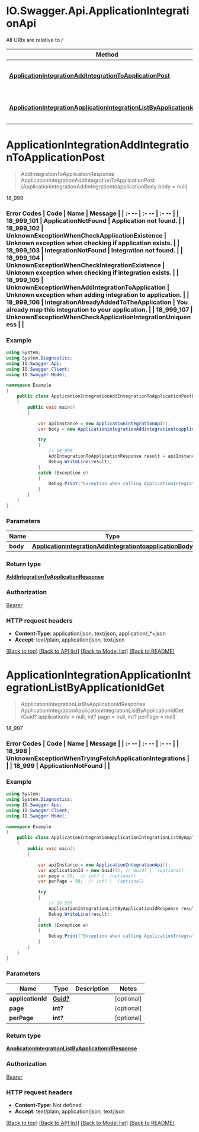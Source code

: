 # IO.Swagger.Api.ApplicationIntegrationApi

All URIs are relative to */*

Method | HTTP request | Description
------------- | ------------- | -------------
[**ApplicationIntegrationAddIntegrationToApplicationPost**](ApplicationIntegrationApi.md#applicationintegrationaddintegrationtoapplicationpost) | **POST** /application-integration/add-integration-to-application | 18_999
[**ApplicationIntegrationApplicationIntegrationListByApplicationIdGet**](ApplicationIntegrationApi.md#applicationintegrationapplicationintegrationlistbyapplicationidget) | **GET** /application-integration/application-integration-list-by-application-id | 18_997

<a name="applicationintegrationaddintegrationtoapplicationpost"></a>
# **ApplicationIntegrationAddIntegrationToApplicationPost**
> AddIntegrationToApplicationResponse ApplicationIntegrationAddIntegrationToApplicationPost (ApplicationintegrationAddintegrationtoapplicationBody body = null)

18_999

### Error Codes  | Code | Name | Message |  | :- -- | :- -- | :- -- |  | 18_999_101 | ApplicationNotFound | Application not found. |  | 18_999_102 | UnknownExceptionWhenCheckApplicationExistence | Unknown exception when checking if application exists. |  | 18_999_103 | IntegrationNotFound | Integration not found. |  | 18_999_104 | UnknownExceptionWhenCheckIntegrationExistence | Unknown exception when checking if integration exists. |  | 18_999_105 | UnknownExceptionWhenAddIntegrationToApplication | Unknown exception when adding integration to application. |  | 18_999_106 | IntegrationAlreadyAddedToTheApplication | You already map this integration to your application. |  | 18_999_107 | UnknownExceptionWhenCheckApplicationIntegrationUniqueness |  |

### Example
```csharp
using System;
using System.Diagnostics;
using IO.Swagger.Api;
using IO.Swagger.Client;
using IO.Swagger.Model;

namespace Example
{
    public class ApplicationIntegrationAddIntegrationToApplicationPostExample
    {
        public void main()
        {

            var apiInstance = new ApplicationIntegrationApi();
            var body = new ApplicationintegrationAddintegrationtoapplicationBody(); // ApplicationintegrationAddintegrationtoapplicationBody |  (optional) 

            try
            {
                // 18_999
                AddIntegrationToApplicationResponse result = apiInstance.ApplicationIntegrationAddIntegrationToApplicationPost(body);
                Debug.WriteLine(result);
            }
            catch (Exception e)
            {
                Debug.Print("Exception when calling ApplicationIntegrationApi.ApplicationIntegrationAddIntegrationToApplicationPost: " + e.Message );
            }
        }
    }
}
```

### Parameters

Name | Type | Description  | Notes
------------- | ------------- | ------------- | -------------
 **body** | [**ApplicationintegrationAddintegrationtoapplicationBody**](ApplicationintegrationAddintegrationtoapplicationBody.md)|  | [optional] 

### Return type

[**AddIntegrationToApplicationResponse**](AddIntegrationToApplicationResponse.md)

### Authorization

[Bearer](../README.md#Bearer)

### HTTP request headers

 - **Content-Type**: application/json, text/json, application/_*+json
 - **Accept**: text/plain, application/json, text/json

[[Back to top]](#) [[Back to API list]](../README.md#documentation-for-api-endpoints) [[Back to Model list]](../README.md#documentation-for-models) [[Back to README]](../README.md)
<a name="applicationintegrationapplicationintegrationlistbyapplicationidget"></a>
# **ApplicationIntegrationApplicationIntegrationListByApplicationIdGet**
> ApplicationIntegrationListByApplicationIdResponse ApplicationIntegrationApplicationIntegrationListByApplicationIdGet (Guid? applicationId = null, int? page = null, int? perPage = null)

18_997

### Error Codes  | Code | Name | Message |  | :- -- | :- -- | :- -- |  | 18_998 | UnknownExceptionWhenTryingFetchApplicationIntegrations |  |  | 18_999 | ApplicationNotFound |  |

### Example
```csharp
using System;
using System.Diagnostics;
using IO.Swagger.Api;
using IO.Swagger.Client;
using IO.Swagger.Model;

namespace Example
{
    public class ApplicationIntegrationApplicationIntegrationListByApplicationIdGetExample
    {
        public void main()
        {

            var apiInstance = new ApplicationIntegrationApi();
            var applicationId = new Guid?(); // Guid? |  (optional) 
            var page = 56;  // int? |  (optional) 
            var perPage = 56;  // int? |  (optional) 

            try
            {
                // 18_997
                ApplicationIntegrationListByApplicationIdResponse result = apiInstance.ApplicationIntegrationApplicationIntegrationListByApplicationIdGet(applicationId, page, perPage);
                Debug.WriteLine(result);
            }
            catch (Exception e)
            {
                Debug.Print("Exception when calling ApplicationIntegrationApi.ApplicationIntegrationApplicationIntegrationListByApplicationIdGet: " + e.Message );
            }
        }
    }
}
```

### Parameters

Name | Type | Description  | Notes
------------- | ------------- | ------------- | -------------
 **applicationId** | [**Guid?**](Guid?.md)|  | [optional] 
 **page** | **int?**|  | [optional] 
 **perPage** | **int?**|  | [optional] 

### Return type

[**ApplicationIntegrationListByApplicationIdResponse**](ApplicationIntegrationListByApplicationIdResponse.md)

### Authorization

[Bearer](../README.md#Bearer)

### HTTP request headers

 - **Content-Type**: Not defined
 - **Accept**: text/plain, application/json, text/json

[[Back to top]](#) [[Back to API list]](../README.md#documentation-for-api-endpoints) [[Back to Model list]](../README.md#documentation-for-models) [[Back to README]](../README.md)
